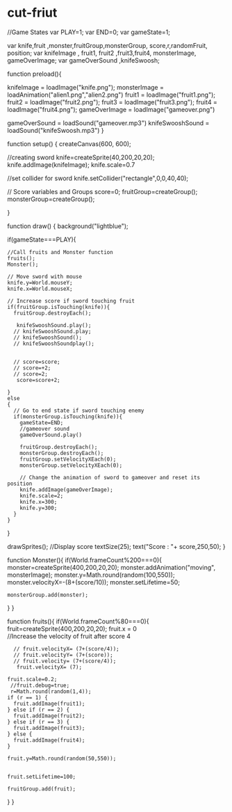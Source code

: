 # cut-friut
//Game States
var PLAY=1;
var END=0;
var gameState=1;

var knife,fruit ,monster,fruitGroup,monsterGroup, score,r,randomFruit, position;
var knifeImage , fruit1, fruit2 ,fruit3,fruit4, monsterImage, gameOverImage;
var gameOverSound ,knifeSwoosh;

function preload(){
  
  knifeImage = loadImage("knife.png");
  monsterImage = loadAnimation("alien1.png","alien2.png")
  fruit1 = loadImage("fruit1.png");
  fruit2 = loadImage("fruit2.png");
  fruit3 = loadImage("fruit3.png");
  fruit4 = loadImage("fruit4.png");
  gameOverImage = loadImage("gameover.png")
  
  gameOverSound = loadSound("gameover.mp3")
  knifeSwooshSound = loadSound("knifeSwoosh.mp3")
}



function setup() {
  createCanvas(600, 600);
  
  //creating sword
   knife=createSprite(40,200,20,20);
   knife.addImage(knifeImage);
   knife.scale=0.7
  
  
  
  //set collider for sword
  knife.setCollider("rectangle",0,0,40,40);

  // Score variables and Groups
  score=0;
  fruitGroup=createGroup();
  monsterGroup=createGroup();
  
}

function draw() {
  background("lightblue");
  
  if(gameState===PLAY){
    
    //Call fruits and Monster function
    fruits();
    Monster();
    
    // Move sword with mouse
    knife.y=World.mouseY;
    knife.x=World.mouseX;
  
    // Increase score if sword touching fruit
    if(fruitGroup.isTouching(knife)){
      fruitGroup.destroyEach();
      
       knifeSwooshSound.play();
      // knifeSwooshSound.play;
      // knifeSwooshSound();
      // knifeSwooshSoundplay();


      // score=score;
      // score=+2;
      // score=2;
       score=score+2;

    }
    else
    {
      // Go to end state if sword touching enemy
      if(monsterGroup.isTouching(knife)){
        gameState=END;
        //gameover sound
        gameOverSound.play()
        
        fruitGroup.destroyEach();
        monsterGroup.destroyEach();
        fruitGroup.setVelocityXEach(0);
        monsterGroup.setVelocityXEach(0);
        
        // Change the animation of sword to gameover and reset its position
        knife.addImage(gameOverImage);
        knife.scale=2;
        knife.x=300;
        knife.y=300;
      }
    }
  }
  
  drawSprites();
  //Display score
  textSize(25);
  text("Score : "+ score,250,50);
}


function Monster(){
  if(World.frameCount%200===0){
    monster=createSprite(400,200,20,20);
    monster.addAnimation("moving", monsterImage);
    monster.y=Math.round(random(100,550));
    monster.velocityX=-(8+(score/10));
    monster.setLifetime=50;
    
    monsterGroup.add(monster);
  }
}

function fruits(){
  if(World.frameCount%80===0){
    fruit=createSprite(400,200,20,20);
    fruit.x = 0    
  //Increase the velocity of fruit after score 4 

      // fruit.velocityX= (7+(score/4));
      // fruit.velocityY= (7+(score));
      // fruit.velocity= (7+(score/4));
       fruit.velocityX= (7);
     
    fruit.scale=0.2;
     //fruit.debug=true;
     r=Math.round(random(1,4));
    if (r == 1) {
      fruit.addImage(fruit1);
    } else if (r == 2) {
      fruit.addImage(fruit2);
    } else if (r == 3) {
      fruit.addImage(fruit3);
    } else {
      fruit.addImage(fruit4);
    }
    
    fruit.y=Math.round(random(50,550));
   
    
    fruit.setLifetime=100;
    
    fruitGroup.add(fruit);
  }
}
